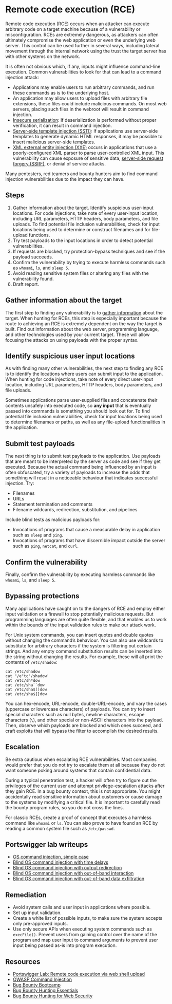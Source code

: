# Remote code execution (RCE)

Remote code execution (RCE) occurs when an attacker can execute arbitrary code on a target machine because of a vulnerability or misconfiguration. RCEs are extremely dangerous, as attackers can often ultimately compromise the web application or even the underlying web server. This control can be used further in several ways, including lateral movement through the internal network using the trust the target server has with other systems on the network.

It is often not obvious which, if any, inputs might influence command-line execution. Common vulnerabilities to look for that can lead to a command injection attack:

* Applications may enable users to run arbitrary commands, and run these commands as is to the underlying host.
* An application may allow users to upload files with arbitrary file extensions, these files could include malicious commands. On most web servers, placing such files in the webroot will result in command injection.
* [Insecure serialization](id.md): If deserialization is performed without proper verification, it can result in command injection.
* [Server-side template injection (SSTI)](ssti.md): If applications use server-side templates to generate dynamic HTML responses, it may be possible to insert malicious server-side templates. 
* [XML external entity injection (XXE)](xxe.md) occurs in applications that use a poorly-configured XML parser to parse user-controlled XML input. This vulnerability can cause exposure of sensitive data, [server-side request forgery (SSRF)](ssrf.md), or denial of service attacks.

Many pentesters, red teamers and bounty hunters aim to find command injection vulnerabilities due to the impact they can have. 

## Steps

1. Gather information about the target. Identify suspicious user-input locations. For code injections, take note of every user-input location, including URL parameters, HTTP headers, body parameters, and file uploads. To find potential file inclusion vulnerabilities, check for input locations being used to determine or construct filenames and for file-upload functions.
2. Try test payloads to the input locations in order to detect potential vulnerabilities.
3. If requests are blocked, try protection-bypass techniques and see if the payload succeeds.
4. Confirm the vulnerability by trying to execute harmless commands such as `whoami`, `ls`, and `sleep 5`.
5. Avoid reading sensitive system files or altering any files with the vulnerability found.
6. Draft report.

## Gather information about the target

The first step to finding any vulnerability is to [gather information](../recon/README.md) about the target. When hunting for RCEs, this step is especially important because the route to achieving an RCE is extremely dependent on the way the target is built. Find out information about the web server, programming language, and other technologies used by your current target. These will allow focusing the attacks on using payloads with the proper syntax.

## Identify suspicious user input locations

As with finding many other vulnerabilities, the next step to finding any RCE is to identify the locations where users can submit input to the application. When hunting for code injections, take note of every direct user-input location, including URL parameters, HTTP headers, body parameters, and file uploads. 

Sometimes applications parse user-supplied files and concatenate their contents unsafely into executed code, so **any input** that is eventually passed into commands is something you should look out for. To find potential file inclusion vulnerabilities, check for input locations being used to determine filenames or paths, as well as any file-upload functionalities in the application.

## Submit test payloads

The next thing is to submit test payloads to the application. Use payloads that are meant to be interpreted by the server as code and see if they get executed. Because the actual command being influenced by an input is often obfuscated, try a variety of payloads to increase the odds that something will result in a noticeable behaviour that indicates successful injection. Try:

* Filenames
* URLs
* Statement termination and comments
* Filename wildcards, redirection, substitution, and pipelines

Include blind tests as malicious payloads for:

* Invocations of programs that cause a measurable delay in application such as `sleep` and `ping`.
* Invocations of programs that have discernible impact outside the server such as `ping`, `netcat`, and `curl`.

## Confirm the vulnerability

Finally, confirm the vulnerability by executing harmless commands like `whoami`, `ls`, and `sleep 5`.

## Bypassing protections

Many applications have caught on to the dangers of RCE and employ either input validation or a firewall to stop potentially malicious requests. But programming languages are often quite flexible, and that enables us to work within the bounds of the input validation rules to make our attack work.

For Unix system commands, you can insert quotes and double quotes without changing the command’s behaviour. You can also use wildcards to substitute for arbitrary characters if the system is filtering out certain strings. And any empty command substitution results can be inserted into the string without changing the results. For example, these will all print the contents of `/etc/shadow`:

    cat /etc/shadow
    cat "/e"tc'/shadow'
    cat /etc/sh*dow
    cat /etc/sha``dow
    cat /etc/sha$()dow
    cat /etc/sha${}dow

You can hex-encode, URL-encode, double-URL-encode, and vary the cases (uppercase or lowercase characters) of payloads. You can try to insert special characters such as null bytes, newline characters, escape characters (`\`), and other special or non-ASCII characters into the payload. Then, observe which payloads are blocked and which ones succeed, and craft exploits that will bypass the filter to accomplish the desired results.

## Escalation

Be extra cautious when escalating RCE vulnerabilities. Most companies would prefer that you do not try to escalate them at all because they do not want someone poking around systems that contain confidential data. 

During a typical penetration test, a hacker will often try to figure out the privileges of the current user and attempt privilege-escalation attacks after they gain RCE. In a bug bounty context, this is not appropriate. You might accidentally read sensitive information about customers or cause damage to the systems by modifying a critical file. It is important to carefully read the bounty program rules, so you do not cross the lines.

For classic RCEs, create a proof of concept that executes a harmless command like `whoami` or `ls`. You can also prove to have found an RCE by reading a common system file such as `/etc/passwd`.

## Portswigger lab writeups

* [OS command injection, simple case](../os/1.md)
* [Blind OS command injection with time delays](../os/2.md)
* [Blind OS command injection with output redirection](../os/3.md)
* [Blind OS command injection with out-of-band interaction](../os/4.md)
* [Blind OS command injection with out-of-band data exfiltration](../os/5.md)

## Remediation

* Avoid system calls and user input in applications where possible.
* Set up input validation.
* Create a white list of possible inputs, to make sure the system accepts only pre-approved inputs. 
* Use only secure APIs when executing system commands such as `execFile()`. Prevent users from gaining control over the name of the program and map user input to command arguments to prevent user input being passed as-is into program execution.

## Resources

* [Portswigger Lab: Remote code execution via web shell upload](https://portswigger.net/web-security/file-upload/lab-file-upload-remote-code-execution-via-web-shell-upload)
* [OWASP Command Injection](https://owasp.org/www-community/attacks/Command_Injection)
* [Bug Bounty Bootcamp](https://nostarch.com/bug-bounty-bootcamp)
* [Bug Bounty Hunting Essentials](https://www.packtpub.com/product/bug-bounty-hunting-essentials/9781788626897)
* [Bug Bounty Hunting for Web Security](https://link.springer.com/book/10.1007/978-1-4842-5391-5)



